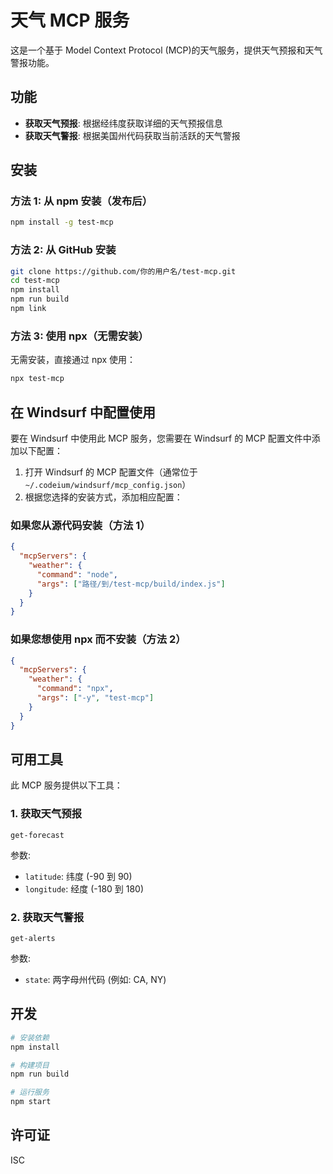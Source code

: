 # 天气 MCP 服务

这是一个基于 Model Context Protocol (MCP)的天气服务，提供天气预报和天气警报功能。

## 功能

- **获取天气预报**: 根据经纬度获取详细的天气预报信息
- **获取天气警报**: 根据美国州代码获取当前活跃的天气警报

## 安装

### 方法 1: 从 npm 安装（发布后）

```bash
npm install -g test-mcp
```

### 方法 2: 从 GitHub 安装

```bash
git clone https://github.com/你的用户名/test-mcp.git
cd test-mcp
npm install
npm run build
npm link
```

### 方法 3: 使用 npx（无需安装）

无需安装，直接通过 npx 使用：

```bash
npx test-mcp
```

## 在 Windsurf 中配置使用

要在 Windsurf 中使用此 MCP 服务，您需要在 Windsurf 的 MCP 配置文件中添加以下配置：

1. 打开 Windsurf 的 MCP 配置文件（通常位于`~/.codeium/windsurf/mcp_config.json`）
2. 根据您选择的安装方式，添加相应配置：

### 如果您从源代码安装（方法 1）

```json
{
  "mcpServers": {
    "weather": {
      "command": "node",
      "args": ["路径/到/test-mcp/build/index.js"]
    }
  }
}
```

### 如果您想使用 npx 而不安装（方法 2）

```json
{
  "mcpServers": {
    "weather": {
      "command": "npx",
      "args": ["-y", "test-mcp"]
    }
  }
}
```

## 可用工具

此 MCP 服务提供以下工具：

### 1. 获取天气预报

```
get-forecast
```

参数:

- `latitude`: 纬度 (-90 到 90)
- `longitude`: 经度 (-180 到 180)

### 2. 获取天气警报

```
get-alerts
```

参数:

- `state`: 两字母州代码 (例如: CA, NY)

## 开发

```bash
# 安装依赖
npm install

# 构建项目
npm run build

# 运行服务
npm start
```

## 许可证

ISC
